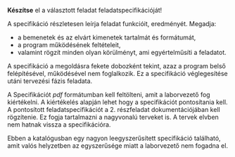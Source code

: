 **Készítse** el a választott feladat feladatspecifikációját!

A specifikáció részletesen leírja feladat funkcióit, eredményét. 
Megadja:

- a bemenetek és az elvárt kimenetek tartalmát és formátumát, 
- a program működésének feltételeit, 
- valamint rögzít minden olyan körülményt, ami egyértelműsíti a feladatot.

A specifikáció a megoldásra fekete dobozként tekint, azaz a program belső felépítésével, működésével nem foglalkozik. Ez a specifikáció véglegesítése utáni tervezési fázis feladata.

A Specifikációt *pdf* formátumban kell feltölteni, amit a laborvezető fog kiértékelni. A kiértékelés alapján lehet hogy a specifikációt pontosítania kell. A pontosított feladatspecifikációt a 2. részfeladat dokumentációjában kell rögzítenie. Ez fogja tartalmazni a nagyvonalú terveket is. A tervek elvben nem hatnak vissza a specifikációra.   

Ebben a katalógusban egy nagyon leegyszerűsített specifikáció található, amit valós helyzetben az egyszerűsége miatt a laborvezető nem fogadna el.